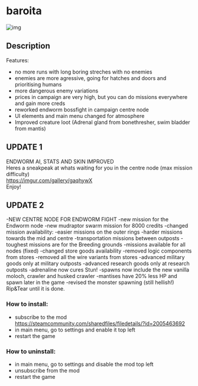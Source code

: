 # baroita
![img](https://i.imgur.com/fIOgolp.png)

## Description 

Features:  
- no more runs with long boring streches with no enemies  
- enemies are more agressive, going for hatches and doors and prioritising humans  
- more dangerous enemy variations  
- prices in campaign are very high, but you can do missions everywhere and gain more creds  
- reworked endworm bossfight in campaign centre node  
- UI elements and main menu changed for atmosphere  
- Improved creature loot (Adrenal gland from bonethresher, swim bladder from mantis)  

## UPDATE 1
ENDWORM AI, STATS AND SKIN IMPROVED  
Heres a sneakpeak at whats waiting for you in the centre node (max mission difficulty)  
<https://imgur.com/gallery/gaqhywX>  
Enjoy!  

## UPDATE 2
-NEW CENTRE NODE FOR ENDWORM FIGHT
-new mission for the Endworm node
-new mudraptor swarm mission for 8000 credits
-changed mission availability:
  -easier missions on the outer rings
  -harder missions towards the mid and centre
  -transportation missions between outposts
  -toughest missions are for the Breeding grounds
  -missions available for all nodes (fixed)
-changed store goods availability
  -removed logic components from stores
  -removed all the wire variants from stores
  -advanced military goods only at military outposts
  -advanced research goods only at research outposts
-adrenaline now cures Stun!
-spawns now include the new vanilla moloch, crawler and husked crawler
-mantises have 20% less HP and spawn later in the game
-revised the monster spawning (still hellish!)
Rip&Tear until it is done.

### How to install:
- subscribe to the mod https://steamcommunity.com/sharedfiles/filedetails/?id=2005463692  
- in main menu, go to settings and enable it top left  
- restart the game  

### How to uninstall:
- in main menu, go to settings and disable the mod top left  
- unsubscribe from the mod  
- restart the game  

